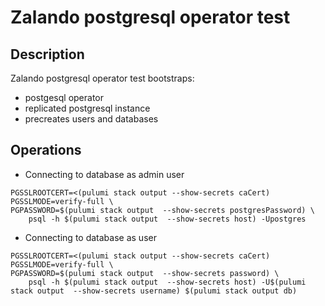 # Zalando postgresql operator test

## Description

Zalando postgresql operator test bootstraps:

- postgesql operator
- replicated postgresql instance
- precreates users and databases

## Operations

- Connecting to database as admin user

```
PGSSLROOTCERT=<(pulumi stack output --show-secrets caCert) PGSSLMODE=verify-full \
PGPASSWORD=$(pulumi stack output  --show-secrets postgresPassword) \
    psql -h $(pulumi stack output  --show-secrets host) -Upostgres
```

- Connecting to database as user

```
PGSSLROOTCERT=<(pulumi stack output --show-secrets caCert) PGSSLMODE=verify-full \
PGPASSWORD=$(pulumi stack output  --show-secrets password) \
    psql -h $(pulumi stack output  --show-secrets host) -U$(pulumi stack output  --show-secrets username) $(pulumi stack output db)
```